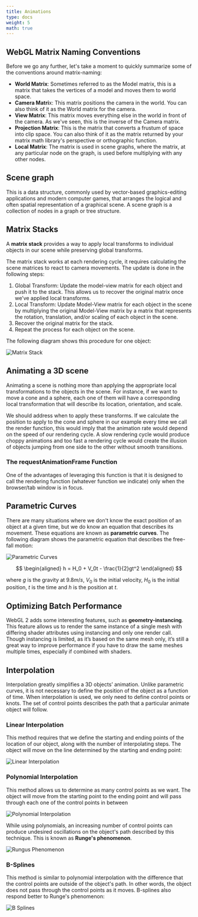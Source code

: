 ```yaml
---
title: Animations
type: docs
weight: 5
math: true
---
```


## WebGL Matrix Naming Conventions

Before we go any further, let's take a moment to quickly summarize some of the conventions around matrix-naming:

- **World Matrix**: Sometimes referred to as the Model matrix, this is a matrix that takes the vertices of a model and moves them to world space.
- **Camera Matri**x: This matrix positions the camera in the world. You can also think of it as the World matrix for the camera.
- **View Matrix**: This matrix moves everything else in the world in front of the camera. As we've seen, this is the inverse of the Camera matrix.
- **Projection Matrix**: This is the matrix that converts a frustum of space into clip space. You can also think of it as the matrix returned by your matrix math library's perspective or orthographic function.
- **Local Matrix**: The matrix is used in scene graphs, where the matrix, at any particular node on the graph, is used before multiplying with any other nodes.

## Scene graph

This is a data structure, commonly used by vector-based graphics-editing applications and modern computer games, that arranges the logical and often spatial representation of a graphical scene. A scene graph is a collection of nodes in a graph or tree structure.

## Matrix Stacks

A **matrix stack** provides a way to apply local transforms to individual objects in our scene while preserving global transforms.

The matrix stack works at each rendering cycle, it requires calculating the scene matrices to react to camera movements. The update is done in the following steps:

1. Global Transform: Update the model-view matrix for each object and push it to the stack. This allows us to recover the original matrix once we’ve applied local transforms.
2. Local Transform: Update Model-View matrix for each object in the scene by multiplying the original Model-View matrix by a matrix that represents the rotation, translation, and/or scaling of each object in the scene.
3. Recover the original matrix for the stack.
4. Repeat the process for each object on the scene.

The following diagram shows this procedure for one object:

![Matrix Stack](./assets/matrix_stack.png)

## Animating a 3D scene

Animating a scene is nothing more than applying the appropriate local transformations to the objects in the scene. For instance, if we want to move a cone and a sphere, each one of them will have a corresponding local transformation that will describe its location, orientation, and scale.

We should address when to apply these transforms. If we calculate the position to apply to the cone and sphere in our example every time we call the render function, this would imply that the animation rate would depend on the speed of our rendering cycle. A slow rendering cycle would produce choppy animations and too fast a rendering cycle would create the illusion of objects jumping from one side to the other without smooth transitions.

### The requestAnimationFrame Function

One of the advantages of leveraging this function is that it is designed to call the rendering function (whatever function we indicate) only when the browser/tab window is in focus.

## Parametric Curves

There are many situations where we don't know the exact position of an object at a given time, but we do know an equation that describes its movement. These equations are known as **parametric curves**. The following diagram shows the parametric equation that describes the free-fall motion:

![Parametric Curves](./assets/parametric_curves_example.png)

$$
\begin{aligned}
h = H_0 + V_0t - \frac{1}{2}gt^2
\end{aligned}
$$

where $g$ is the gravity at $9.8 m/s$, $V_0$ is the initial velocity, $H_0$ is the initial position, $t$ is the time and $h$ is the position at $t$.

## Optimizing Batch Performance

WebGL 2 adds some interesting features, such as **geometry-instancing**. This feature allows us to render the same instance of a single mesh with differing shader attributes using instancing and only one render call. Though instancing is limited, as it’s based on the same mesh only, it’s still a great way to improve performance if you have to draw the same meshes multiple times, especially if combined with shaders.

## Interpolation

Interpolation greatly simplifies a 3D objects’ animation. Unlike parametric curves, it is not necessary to define the position of the object as a function of time. When interpolation is used, we only need to define control points or knots. The set of control points describes the path that a particular animate object will follow.

### Linear Interpolation

This method requires that we define the starting and ending points of the location of our object, along with the number of interpolating steps. The object will move on the line determined by the starting and ending point:

![Linear Interpolation](./assets/linear_interpolation.png)

### Polynomial Interpolation

This method allows us to determine as many control points as we want. The object will move from the starting point to the ending point and will pass through each one of the control points in between

![Polynomial Interpolation](./assets/polynomial_interpolation.png)

While using polynomials, an increasing number of control points can produce undesired oscillations on the object's path described by this technique. This is known as **Runge's phenomenon**.

![Rungus Phenomenon](./assets/rungus_phenomenon.png)

### B-Splines

This method is similar to polynomial interpolation with the difference that the control points are outside of the object's path. In other words, the object does not pass through the control points as it moves. B-splines also respond better to Runge's phenomenon:

![B Splines](./assets/b_splines.png)
